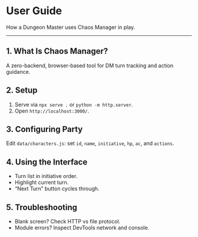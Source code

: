 # User Guide

How a Dungeon Master uses Chaos Manager in play.

---

## 1. What Is Chaos Manager?

A zero-backend, browser-based tool for DM turn tracking and action guidance.

## 2. Setup

1. Serve via `npx serve .` or `python -m http.server`.
2. Open `http://localhost:3000/`.

## 3. Configuring Party

Edit `data/characters.js`: set `id`, `name`, `initiative`, `hp`, `ac`, and `actions`.

## 4. Using the Interface

- Turn list in initiative order.
- Highlight current turn.
- “Next Turn” button cycles through.

## 5. Troubleshooting

- Blank screen? Check HTTP vs file protocol.
- Module errors? Inspect DevTools network and console.